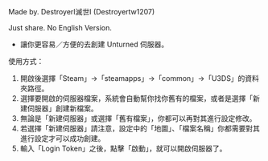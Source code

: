 Made by. DestroyerI滅世I (Destroyertw1207)

Just share. No English Version.

- 讓你更容易／方便的去創建 Unturned 伺服器。

使用方式：

1. 開啟後選擇「Steam」→「steamapps」→「common」→「U3DS」的資料夾路徑。
2. 選擇要開啟的伺服器檔案，系統會自動幫你找你舊有的檔案，或者是選擇「新建伺服器」創建新檔案。
3. 無論是「新建伺服器」或選擇「舊有檔案」，你都可以再對其進行設定修改。
4. 若選擇「新建伺服器」請注意，設定中的「地圖」、「檔案名稱」你都需要對其進行設定才可以成功創建。
5. 輸入「Login Token」之後，點擊「啟動」，就可以開啟伺服器了。
